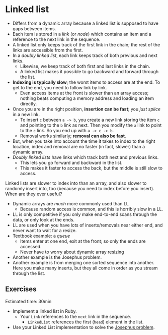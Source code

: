 # Linked list

* Differs from a dynamic array because a linked list is supposed to
  have gaps between items.
* Each item is stored in a *link* (or *node*) which contains an item
  and a reference to the next link in the sequence.
* A linked list only keeps track of the first link in the chain; the
  rest of the links are accessible from the first.
* In a *doubly linked list*, each link keeps track of both previous
  and next links.
    * Likewise, we keep track of both first and last links in the
      chain.
    * A linked list makes it possible to go backward and forward
      through the list.
* **Indexing is typically slow**; the worst items to access are at the
  end. To get to the end, you need to follow link by link.
    * Even access items at the front is slower than an array access;
      nothing beats computing a memory address and loading an item
      directly.
* Once you are in the right position, **insertion can be fast**; you
  *just splice* in a new link.
    * To insert `c` between `a -> b`, you create a new link storing
      the item `c` and pointing to the `b` link as next. Then you
      modify the `a` link to point to the `c` link. So you end up with
      `a -> c -> b`.
    * Removal works similarly; **removal can also be fast**.
* But, when you take into account the time it takes to index to the
  right location, index and removal are no faster (in fact, slower)
  than a dynamic array.
* *Doubly linked lists* have links which track both next and previous
  links.
    * This lets you go forward and backward in the list.
    * This makes it faster to access the back, but the middle is still
      slow to access.

Linked lists are slower to index into than an array, and also slower
to randomly insert into, too (because you need to index before you
insert). When are they ever useful?

* Dynamic arrays are *much* more commonly used than LL
    * Because random access is common, and this is horribly slow in a LL.
* LL is only competitive if you only make end-to-end scans through the
  data, or only look at the ends.
* LL are used when you have lots of inserts/removals near either end,
  and never want to wait for a resize.
* Textbook example: a *queue*
    * Items enter at one end, exit at the front; so only the ends are
      accessed.
    * Never have to worry about dynamic array resizing
* Another example is the Josephus problem.
* Another example is from merging one sorted sequence into
  another. Here you make many inserts, but they all come in order as
  you stream through the list.
	
## Exercises
Estimated time: 30min

* Implement a linked list in Ruby.
    * Your `Link` references to the `next` link in the sequence.
		* `LinkedList` references the first (`head`) element in the list.
* Use your Linked List implementation to solve the [Josephus problem](http://en.wikipedia.org/wiki/Josephus_problem).
